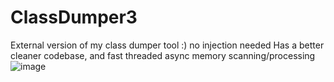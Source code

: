 # ClassDumper3
External version of my class dumper tool :) no injection needed
Has a better cleaner codebase, and fast threaded async memory scanning/processing
![image](https://github.com/GrandpaGameHacker/ClassDumper3/assets/23288711/7fadb83b-f015-4f3f-9961-97c9f744b298)
